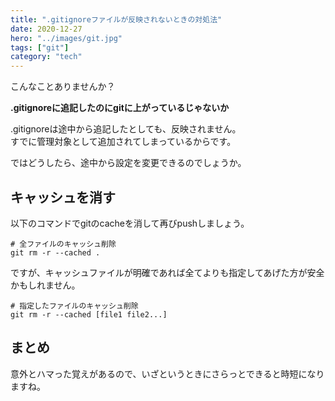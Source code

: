 ```yaml
---
title: ".gitignoreファイルが反映されないときの対処法"
date: 2020-12-27
hero: "../images/git.jpg"
tags: ["git"]
category: "tech"
---
```


こんなことありませんか？

**.gitignoreに追記したのにgitに上がっているじゃないか**

.gitignoreは途中から追記したとしても、反映されません。  
すでに管理対象として追加されてしまっているからです。

ではどうしたら、途中から設定を変更できるのでしょうか。

## キャッシュを消す
以下のコマンドでgitのcacheを消して再びpushしましょう。
```shell
# 全ファイルのキャッシュ削除
git rm -r --cached .
```
ですが、キャッシュファイルが明確であれば全てよりも指定してあげた方が安全かもしれません。
```shell
# 指定したファイルのキャッシュ削除
git rm -r --cached [file1 file2...]
```

## まとめ
意外とハマった覚えがあるので、いざというときにさらっとできると時短になりますね。

